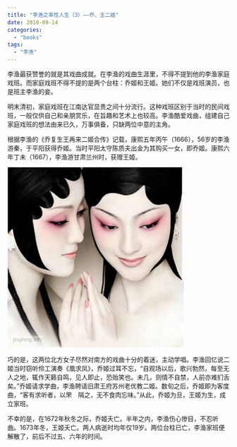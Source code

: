 ```yaml
---
title: "李渔之率性人生（3）——乔、王二姬"
date: 2010-09-14
categories: 
  - "books"
tags: 
  - "李渔"
---
```


李渔最获赞誉的就是其戏曲成就。在李渔的戏曲生涯里，不得不提到他的李渔家庭戏班。而家庭戏班不得不提的是两个台柱：乔姬和王姬。她们不仅是戏班演员，也是班主李渔的妾。

明末清初，家庭戏班在江南达官显贵之间十分流行。这种戏班区别于当时的民间戏班，一般仅供自己和亲朋赏乐，在旨趣和艺术上也较高。李渔酷爱戏曲，组建自己家庭戏班的想法由来已久，万事俱备，只缺两位中意的主角。

根据李渔的《乔复生王再来二姬合传》记载，康熙五年丙午（1666），56岁的李渔游秦，于平阳获得乔姬。当时平阳太守陈质夫出金为其购买一女，即乔姬。康熙六年丁未（1667），李渔游甘肃兰州时，获赠王姬。

![戏曲](images/5698445021_ab6ab1ea14_z.jpg)

巧的是，这两位北方女子尽然对南方的戏曲十分的着迷，主动学唱。李渔回忆说二姬当时窃听伶工演奏《凰求凤》，乔姬过耳不忘，“自观场以后，歌兴勃然，每至无人之地，辄作天籁自鸣，见人即止，恐贻笑也。未几，则情不自禁，人前亦难扪舌矣。”乔姬请求学曲，李渔聘请旧肃王府苏州老优教二姬。数旬之后，乔姬即为客度曲，“客有求听者，以罘　隔之，无不食肉忘味。”从此，乔姬为旦，王姬为生，成立家班。

不幸的是，在1672年秋冬之际，乔姬夭亡。半年之内，李渔伤心惨目，不忍听曲。1673年冬，王姬夭亡。两人病逝时均年仅19岁。两位台柱已亡，李渔家班便解散了，前后不过五、六年的时间。
